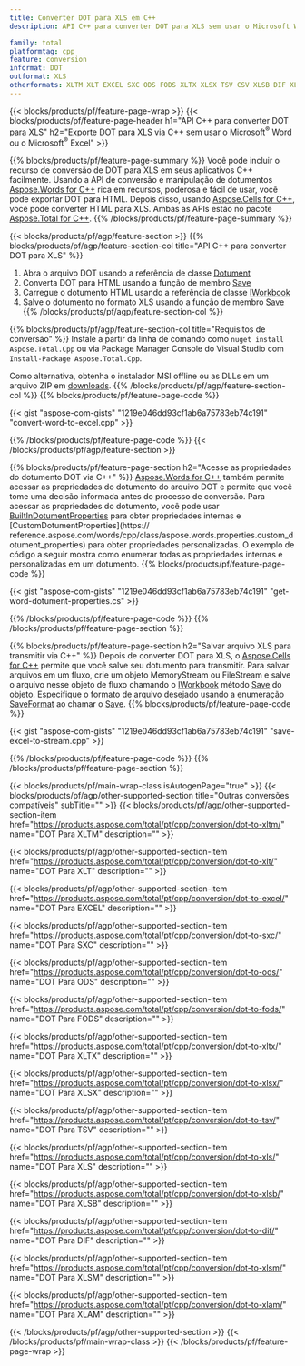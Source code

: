 ```yaml
---
title: Converter DOT para XLS em C++
description: API C++ para converter DOT para XLS sem usar o Microsoft Word ou o Microsoft Excel

family: total
platformtag: cpp
feature: conversion
informat: DOT
outformat: XLS
otherformats: XLTM XLT EXCEL SXC ODS FODS XLTX XLSX TSV CSV XLSB DIF XLSM XLAM
---
```

{{< blocks/products/pf/feature-page-wrap >}}
{{< blocks/products/pf/feature-page-header h1="API C++ para converter DOT para XLS" h2="Exporte DOT para XLS via C++ sem usar o Microsoft<sup>&reg;</sup> Word ou o Microsoft<sup>&reg;</sup> Excel" >}}

{{% blocks/products/pf/feature-page-summary %}}
Você pode incluir o recurso de conversão de DOT para XLS em seus aplicativos C++ facilmente. Usando a API de conversão e manipulação de dotumentos [Aspose.Words for C++](https://products.aspose.com/words/cpp/) rica em recursos, poderosa e fácil de usar, você pode exportar DOT para HTML. Depois disso, usando [Aspose.Cells for C++](https://products.aspose.com/cells/cpp/), você pode converter HTML para XLS. Ambas as APIs estão no pacote [Aspose.Total for C++](https://products.aspose.com/total/cpp/). 
{{% /blocks/products/pf/feature-page-summary  %}}

{{< blocks/products/pf/agp/feature-section >}}
{{% blocks/products/pf/agp/feature-section-col title="API C++ para converter DOT para XLS" %}}
1. Abra o arquivo DOT usando a referência de classe [Dotument](https://reference.aspose.com/words/cpp/class/aspose.words.dotument)
2. Converta DOT para HTML usando a função de membro [Save](https://reference.aspose.com/words/cpp/class/aspose.words.dotument#save_string_saveformat)
3. Carregue o dotumento HTML usando a referência de classe [IWorkbook](https://reference.aspose.com/cells/cpp/class/aspose.cells.i_workbook)
4. Salve o dotumento no formato XLS usando a função de membro [Save](https://reference.aspose.com/cells/cpp/class/aspose.cells.i_workbook#a5dc7de23f7ceba76a05dc1d49f51502e)
{{% /blocks/products/pf/agp/feature-section-col %}}

{{% blocks/products/pf/agp/feature-section-col title="Requisitos de conversão" %}}
Instale a partir da linha de comando como ```nuget install Aspose.Total.Cpp``` ou via Package Manager Console do Visual Studio com ```Install-Package Aspose.Total.Cpp```.

Como alternativa, obtenha o instalador MSI offline ou as DLLs em um arquivo ZIP em [downloads](https://releases.aspose.com/total/cpp).
{{% /blocks/products/pf/agp/feature-section-col %}}
{{% blocks/products/pf/feature-page-code %}}

{{< gist "aspose-com-gists" "1219e046dd93cf1ab6a75783eb74c191" "convert-word-to-excel.cpp" >}}



{{% /blocks/products/pf/feature-page-code %}}
{{< /blocks/products/pf/agp/feature-section >}}

{{% blocks/products/pf/feature-page-section  h2="Acesse as propriedades do dotumento DOT via C++" %}}
[Aspose.Words for C++](https://products.aspose.com/words/cpp/) também permite acessar as propriedades do dotumento do arquivo DOT e permite que você tome uma decisão informada antes do processo de conversão. Para acessar as propriedades do dotumento, você pode usar [BuiltInDotumentProperties](https://reference.aspose.com/words/cpp/class/aspose.words.properties.built_in_dotument_properties) para obter propriedades internas e [CustomDotumentProperties](https:// reference.aspose.com/words/cpp/class/aspose.words.properties.custom_dotument_properties) para obter propriedades personalizadas. O exemplo de código a seguir mostra como enumerar todas as propriedades internas e personalizadas em um dotumento.
{{% blocks/products/pf/feature-page-code %}}

{{< gist "aspose-com-gists" "1219e046dd93cf1ab6a75783eb74c191" "get-word-dotument-properties.cs" >}}

{{% /blocks/products/pf/feature-page-code  %}}
{{% /blocks/products/pf/feature-page-section %}}

{{% blocks/products/pf/feature-page-section  h2="Salvar arquivo XLS para transmitir via C++" %}}
Depois de converter DOT para XLS, o [Aspose.Cells for C++](https://products.aspose.com/cells/cpp/) permite que você salve seu dotumento para transmitir. Para salvar arquivos em um fluxo, crie um objeto MemoryStream ou FileStream e salve o arquivo nesse objeto de fluxo chamando o [IWorkbook](https://reference.aspose.com/cells/cpp/class/aspose.cells.i_workbook) método [Save](https://reference.aspose.com/cells/cpp/class/aspose.cells.i_workbook#a77072cfb929787df9ad1f38b02f58349) do objeto. Especifique o formato de arquivo desejado usando a enumeração [SaveFormat](https://reference.aspose.com/cells/cpp/namespace/aspose.cells#a11cae527e4e68f1adcac8f47ea64481a) ao chamar o [Save](https://reference.aspose.com/cells/cpp/class/aspose.cells.i_workbook#a77072cfb929787df9ad1f38b02f58349).
{{% blocks/products/pf/feature-page-code %}}

{{< gist "aspose-com-gists" "1219e046dd93cf1ab6a75783eb74c191" "save-excel-to-stream.cpp" >}}

{{% /blocks/products/pf/feature-page-code  %}}
{{% /blocks/products/pf/feature-page-section %}}

{{< blocks/products/pf/main-wrap-class isAutogenPage="true" >}}
{{< blocks/products/pf/agp/other-supported-section title="Outras conversões compatíveis" subTitle="" >}}
{{< blocks/products/pf/agp/other-supported-section-item href="https://products.aspose.com/total/pt/cpp/conversion/dot-to-xltm/" name="DOT Para XLTM" description="" >}}

{{< blocks/products/pf/agp/other-supported-section-item href="https://products.aspose.com/total/pt/cpp/conversion/dot-to-xlt/" name="DOT Para XLT" description="" >}}

{{< blocks/products/pf/agp/other-supported-section-item href="https://products.aspose.com/total/pt/cpp/conversion/dot-to-excel/" name="DOT Para EXCEL" description="" >}}

{{< blocks/products/pf/agp/other-supported-section-item href="https://products.aspose.com/total/pt/cpp/conversion/dot-to-sxc/" name="DOT Para SXC" description="" >}}

{{< blocks/products/pf/agp/other-supported-section-item href="https://products.aspose.com/total/pt/cpp/conversion/dot-to-ods/" name="DOT Para ODS" description="" >}}

{{< blocks/products/pf/agp/other-supported-section-item href="https://products.aspose.com/total/pt/cpp/conversion/dot-to-fods/" name="DOT Para FODS" description="" >}}

{{< blocks/products/pf/agp/other-supported-section-item href="https://products.aspose.com/total/pt/cpp/conversion/dot-to-xltx/" name="DOT Para XLTX" description="" >}}

{{< blocks/products/pf/agp/other-supported-section-item href="https://products.aspose.com/total/pt/cpp/conversion/dot-to-xlsx/" name="DOT Para XLSX" description="" >}}

{{< blocks/products/pf/agp/other-supported-section-item href="https://products.aspose.com/total/pt/cpp/conversion/dot-to-tsv/" name="DOT Para TSV" description="" >}}

{{< blocks/products/pf/agp/other-supported-section-item href="https://products.aspose.com/total/pt/cpp/conversion/dot-to-xls/" name="DOT Para XLS" description="" >}}

{{< blocks/products/pf/agp/other-supported-section-item href="https://products.aspose.com/total/pt/cpp/conversion/dot-to-xlsb/" name="DOT Para XLSB" description="" >}}

{{< blocks/products/pf/agp/other-supported-section-item href="https://products.aspose.com/total/pt/cpp/conversion/dot-to-dif/" name="DOT Para DIF" description="" >}}

{{< blocks/products/pf/agp/other-supported-section-item href="https://products.aspose.com/total/pt/cpp/conversion/dot-to-xlsm/" name="DOT Para XLSM" description="" >}}

{{< blocks/products/pf/agp/other-supported-section-item href="https://products.aspose.com/total/pt/cpp/conversion/dot-to-xlam/" name="DOT Para XLAM" description="" >}}


{{< /blocks/products/pf/agp/other-supported-section >}}
{{< /blocks/products/pf/main-wrap-class >}}
{{< /blocks/products/pf/feature-page-wrap >}}